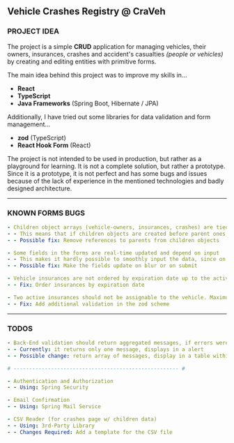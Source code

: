 ## Vehicle Crashes Registry @ CraVeh

### PROJECT IDEA

The project is a simple **CRUD** application for managing vehicles, their owners, insurances, crashes
and accident's casualties _(people or vehicles)_ by creating and editing entities with primitive
forms.

The main idea behind this project was to improve my skills in...

- **React**
- **TypeScript**
- **Java Frameworks** (Spring Boot, Hibernate / JPA)

Additionally, I have tried out some libraries for data validation and form management...

- **zod** (TypeScript)
- **React Hook Form** (React)

The project is not intended to be used in production, but rather as a playground for learning. It
is not a complete solution, but rather a prototype. Since it is a prototype, it is not perfect and
has some bugs and issues because of the lack of experience in the mentioned technologies and badly
designed architecture.

---

### KNOWN FORMS BUGS

```yml
- Children object arrays (vehicle-owners, insurances, crashes) are tied to parent objects
- - This means that if children objects are created before parent ones, then their references will be out-dated
- - Possible fix: Remove references to parents from children objects

- Some fields in the forms are real-time updated and depend on input
- - This makes it hardly possible to smoothly input the data, since on each change the input refreshes
- - Possible fix: Make the fields update on blur or on submit

- Vehicle insurances are not ordered by expiration date up to the active (or latest expired) one
- - Fix: Order insurances by expiration date

- Two active insurances should not be assignable to the vehicle. Maximum one active insurance per vehicle
- - Fix: Add additional validation in the zod scheme
```

---

### TODOS

```yml
- Back-End validation should return aggregated messages, if errors were found
- - Currently: it returns only one message, displays in a alert
- - Possible change: return array of messages, display in a table within abstract modal

# ----------------------------------------------------- #

- Authentication and Authorization
- - Using: Spring Security

- Email Confirmation
- - Using: Spring Mail Service

- CSV Reader (for crashes page w/ children data)
- - Using: 3rd-Party Library
- - Changes Required: Add a template for the CSV file
```
